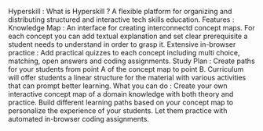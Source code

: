 Hyperskill :
What is Hyperskill ?
A flexible platform for organizing and distributing structured and interactive tech skills education.
Features :
Knowledge Map :
An interface for creating interconnectd concept maps. For each concept you can add textual explanation and set clear prerequisite a student needs to understand in order to grasp it.
Extensive in-browser practice :
Add practical quizzes to each concept including multi choice, matching, open answers and coding assignments.
Study Plan :
Create paths for your students from point A of the concept map to point B. Curriculum will offer students a linear structure for the material with various activities that can prompt better learning.
What you can do :
Create your own interactive concept map of a domain knowledge with both theory and practice.
Build different learning paths based on your concept map to personalize the experience of your students.
Let them practice with automated in-browser coding assignments.



